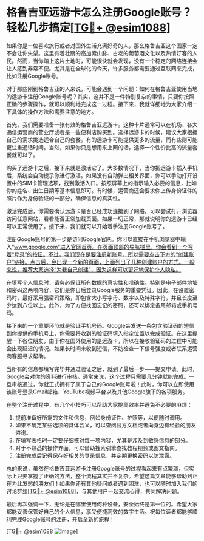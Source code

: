 # 格鲁吉亚远游卡怎么注册Google账号？轻松几步搞定[[TG💪+ @esim1088](https://t.me/s/esim1088)]

如果你是一位喜欢旅行或者对国外生活充满好奇的人，那么格鲁吉亚这个国家一定不会让你失望。这里有着壮丽的高加索山脉、古老的葡萄酒文化以及热情好客的人民。然而，当你踏上这片土地时，可能很快就会发现，没有一个稳定的网络连接会让人感到非常不便。尤其是在全球化的今天，许多服务都需要通过互联网来完成，比如注册Google账号。

对于那些刚到格鲁吉亚的人来说，可能会遇到一个问题：如何在格鲁吉亚使用当地的远游卡注册Google账号呢？其实，这并不是一件特别复杂的事情，只要你按照正确的步骤操作，就可以顺利地完成这一过程。接下来，我就详细地为大家介绍一下具体的操作方法和需要注意的地方。

首先，我们需要准备一张有效的格鲁吉亚远游卡。这种卡片通常可以在机场、各大通信运营商的营业厅或者是一些便利店购买到。选择远游卡的时候，建议大家根据自己的需求挑选适合自己的套餐。有的远游卡可能提供更多的流量，而有些则可能更注重通话时间。当然，如果你只是想用来上网的话，选择一个性价比高的流量套餐就可以了。

购买了远游卡之后，接下来就是激活它了。大多数情况下，当你把远游卡插入手机后，系统会自动提示你进行激活。如果没有自动弹出相关界面，你可以手动打开设置中的SIM卡管理选项，找到激活入口。按照屏幕上的指示输入必要的信息，比如你的姓名、出生日期等基本信息即可。有时候，运营商还会要求你上传身份证件的照片作为身份验证的一部分，确保信息的真实性。

激活完成后，你需要确认远游卡是否已经成功连接到了网络。可以尝试打开浏览器访问任意网站，看看能否正常加载页面。如果一切正常，那就说明你的远游卡已经可以正常使用了。接下来，我们就可以开始着手注册Google账号了。

注册Google账号的第一步是访问Google官网。你可以直接在手机浏览器中输入“www.google.com”进入官网首页。在页面顶部的导航栏里，你会看到一个写着“登录”的按钮。不过，我们现在是要注册新账号，所以需要点击下方的“创建账户”链接。点击后，会出现一个新的页面，上面列出了几种创建账户的方式。一般来说，推荐大家选择“为我自己创建”，因为这样可以更好地保护个人隐私。

在填写个人信息时，请务必保证所有数据的真实性和准确性。特别是电子邮件地址和密码这两项内容，它们是你日后登录Google服务的重要凭证。因此，在设置密码时，最好采用强密码策略，即包含大小写字母、数字以及特殊字符，并且长度至少达到八位以上。此外，为了方便找回忘记的密码，还可以绑定备用邮箱或手机号码。

接下来的一个重要环节就是验证手机号码。Google会发送一条包含验证码的短信到你提供的手机号上，你需要将收到的验证码填入指定位置以完成验证。在这里提醒一下各位朋友，由于你在国外使用的是远游卡，所以在接收验证码的过程中可能会出现延迟的情况。如果长时间未收到短信，不妨检查一下信号强度或者联系运营商客服寻求帮助。

当所有的信息都填写完毕并通过验证之后，就到了最后一步——提交申请。此时，Google会对你的资料进行审核。通常来说，这个过程只需要几分钟就能完成。一旦审核通过，你就正式拥有了属于自己的Google账号啦！此时，你可以立即使用该账号登录Gmail邮箱、YouTube视频平台以及其他Google旗下的各项服务。

在整个注册过程中，有几个小技巧可以帮助大家提高效率并避免不必要的麻烦：

1. 提前准备好所需的文件和信息，例如身份证件、护照等，以便随时调用。
2. 如果不确定某些选项的具体含义，可以查阅官方文档或者向身边有经验的朋友咨询。
3. 在填写表格时一定要仔细核对每一项内容，尤其是涉及到敏感信息的部分。
4. 对于不熟悉的操作界面，可以借助搜索引擎查找教程视频或图文指南。
5. 注册完成后记得保存好相关的登录信息，并定期更换密码以防泄露。

总的来说，虽然在格鲁吉亚远游卡注册Google账号的过程看起来有点繁琐，但实际上只要掌握了正确的方法，整个流程其实并不复杂。希望这篇文章能够帮助到正在为此发愁的朋友们！如果你还有其他疑问或者遇到困难，也可以随时加入我们的讨论群组[[TG💪+ @esim1088](https://t.me/s/esim1088)]，与其他用户一起交流心得，共同解决问题。

最后再次强调一下，无论是在哪里使用何种设备，安全始终是第一位的。希望大家都能妥善保管好自己的个人信息，享受便捷高效的数字生活。祝每位读者都能够顺利完成Google账号的注册，开启全新的旅程！

[[TG💪+ @esim1088](https://t.me/s/esim1088) ![Image](https://i.postimg.cc/4NQfJmqS/Snipaste-2025-05-13-00-14-12.png)]
